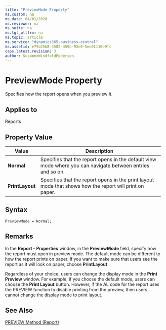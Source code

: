 ```yaml
---
title: "PreviewMode Property"
ms.custom: na
ms.date: 04/01/2020
ms.reviewer: na
ms.suite: na
ms.tgt_pltfrm: na
ms.topic: article
ms.service: "dynamics365-business-central"
ms.assetid: e79b25b8-4582-450b-93e0-5ec01110e9fc
caps.latest.revision: 3
author: SusanneWindfeldPedersen
---
```


 

# PreviewMode Property
Specifies how the report opens when you preview it.  

## Applies to  
 Reports  

## Property Value  

|Value|Description|  
|-----------|-----------------|  
|**Normal**|Specifies that the report opens in the default view mode where you can navigate between entries and so on.|  
|**PrintLayout**|Specifies that the report opens in the print layout mode that shows how the report will print on paper.|  

## Syntax
```
PreviewMode = Normal;
```

## Remarks  
 In the **Report – Properties** window, in the **PreviewMode** field, specify how the report must open in preview mode. The default mode can be different to how the report prints on paper. If you want to make sure that users see the report as it will look on paper, choose **PrintLayout**.  

 Regardless of your choice, users can change the display mode in the **Print Preview** window. For example, if you choose the default mode, users can choose the **Print Layout** button. However, if the AL code for the report uses the PREVIEW function to disable printing from the preview, then users cannot change the display mode to print layout.  

## See Also  
<!--
 [Report Design Overview](../devenv-report-design-overview.md)   
 [Designing Reports](../devenv-designing-reports.md)   
 [Printing Reports](../devenv-printing-reports.md) -->  
 [PREVIEW Method (Report)](../methods-auto/report/reportinstance-preview-method.md)
